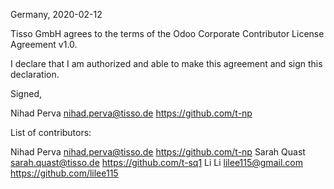 Germany, 2020-02-12

Tisso GmbH agrees to the terms of the Odoo Corporate Contributor License
Agreement v1.0.

I declare that I am authorized and able to make this agreement and sign this
declaration.

Signed,

Nihad Perva nihad.perva@tisso.de https://github.com/t-np

List of contributors:

Nihad Perva nihad.perva@tisso.de https://github.com/t-np
Sarah Quast sarah.quast@tisso.de https://github.com/t-sq1
Li Li lilee115@gmail.com https://github.com/lilee115

